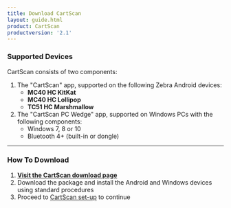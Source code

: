 ```yaml
---
title: Download CartScan
layout: guide.html
product: CartScan
productversion: '2.1'
---
```


### Supported Devices

CartScan consists of two components: 

1. The "CartScan" app, supported on the following Zebra Android devices: 
	* **MC40 HC KitKat**
	* **MC40 HC Lollipop**
	* **TC51 HC Marshmallow**
2. The "CartScan PC Wedge" app, supported on Windows PCs with the following components:
	* Windows 7, 8 or 10
	* Bluetooth 4+ (built-in or dongle) 

-----

### How To Download

1. **[Visit the CartScan download page](https://www.zebra.com/us/en/support-downloads/software/productivity-apps/enterprise-keyboard.html)**
2. Download the package and install the Android and Windows devices using standard procedures
3. Proceed to [CartScan set-up](../guide/setup) to continue

<!-- 
### Remote Management
Enterprise Keyboard can be managed programmatically through [EMDK for Android](../../../../emdk-for-android) development tools or remotely using [StageNow](../../../../) and the [UI Manager](/mx/uimgr/) service (requires MX 6.3 or higher) or a company's own enterprise mobile management (EMM) system (if supported by that system). 

See the [Enterprise Keyboard Manager guide](../../../../mx/enterprisekeyboardmgr) for details.
 -->
